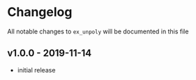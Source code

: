 # Changelog

All notable changes to `ex_unpoly` will be documented in this file

## v1.0.0 - 2019-11-14

- initial release
